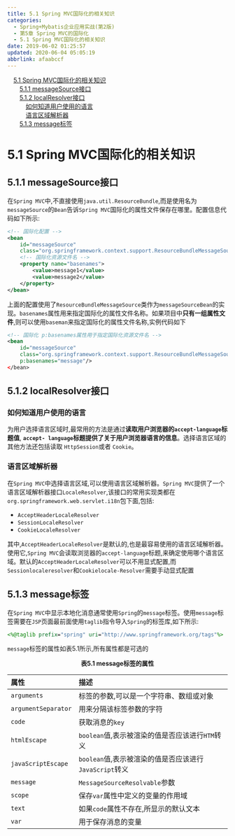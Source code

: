 ```yaml
---
title: 5.1 Spring MVC国际化的相关知识
categories: 
  - Spring+Mybatis企业应用实战(第2版)
  - 第5章 Spring MVC的国际化
  - 5.1 Spring MVC国际化的相关知识
date: 2019-06-02 01:25:57
updated: 2020-06-04 05:05:19
abbrlink: afaabccf
---
```

<div id='my_toc'><a href="/JavaReadingNotes/afaabccf/#5-1-Spring-MVC国际化的相关知识" class="header_1">5.1 Spring MVC国际化的相关知识</a>&nbsp;<br><a href="/JavaReadingNotes/afaabccf/#5-1-1-messageSource接口" class="header_2">5.1.1 messageSource接口</a>&nbsp;<br><a href="/JavaReadingNotes/afaabccf/#5-1-2-localResolver接口" class="header_2">5.1.2 localResolver接口</a>&nbsp;<br><a href="/JavaReadingNotes/afaabccf/#如何知道用户使用的语言" class="header_3">如何知道用户使用的语言</a>&nbsp;<br><a href="/JavaReadingNotes/afaabccf/#语言区域解析器" class="header_3">语言区域解析器</a>&nbsp;<br><a href="/JavaReadingNotes/afaabccf/#5-1-3-message标签" class="header_2">5.1.3 message标签</a>&nbsp;<br></div>
<style>.header_1{margin-left: 1em;}.header_2{margin-left: 2em;}.header_3{margin-left: 3em;}.header_4{margin-left: 4em;}.header_5{margin-left: 5em;}.header_6{margin-left: 6em;}</style>
<!--more-->
<script>if (navigator.platform.search('arm')==-1){document.getElementById('my_toc').style.display = 'none';}var e,p = document.getElementsByTagName('p');while (p.length>0) {e = p[0];e.parentElement.removeChild(e);}</script>

<!--end-->
# 5.1 Spring MVC国际化的相关知识
## 5.1.1 messageSource接口
在`Spring MVC`中,不直接使用`java.util.ResourceBundle`,而是使用名为`messageSource`的`Bean`告诉`Spring MVC`国际化的属性文件保存在哪里。配置信息代码如下所示:
```xml
<!-- 国际化配置 -->
<bean
    id="messageSource"
    class="org.springframework.context.support.ResourceBundleMessageSource">
    <!-- 国际化资源文件名 -->
    <property name="basenames">
        <value>message1</value>
        <value>message2</value>
    </property>
</bean>
```
上面的配置使用了`ResourceBundleMessageSource`类作为`messageSourceBean`的实现。`basenames`属性用来指定国际化的属性文件名称。如果项目中**只有一组属性文件**,则可以使用`baseman`来指定国际化的属性文件名称,实例代码如下
```xml
<!-- 国际化 p:basenames属性用于指定国际化资源文件名 -->
<bean
    id="messageSource"
    class="org.springframework.context.support.ResourceBundleMessageSource"
    p:basenames="message"/>
</bean>
```
## 5.1.2 localResolver接口
### 如何知道用户使用的语言
为用户选择语言区域时,最常用的方法是通过**读取用户浏览器的`accept-language`标题值**, **`accept- language`标题提供了关于用户浏览器语言的信息**。选择语言区域的其他方法还包括读取 `HttpSession`或者 `Cookie`。
### 语言区域解析器
在`Spring MVC`中选择语言区域,可以使用语言区域解析器。`Spring MVC`提供了一个语言区域解析器接口`LocaleResolver`,该接口的常用实现类都在`org.springframework.web.servlet.i18n`包下面,包括:
- `AcceptHeaderLocaleResolver`
- `SessionLocaleResolver`
- `CookieLocaleResolver`

其中,`AcceptHeaderLocaleResolver`是默认的,也是最容易使用的语言区域解析器。使用它,`Spring MVC`会读取浏览器的`accept-language`标题,来确定使用哪个语言区域。默认的`AcceptHeaderLocaleResolver`可以不用显式配置,而`Sessionlocaleresolver`和`Cookielocale-Resolver`需要手动显式配置
## 5.1.3 message标签
在`Spring MVC`中显示本地化消息通常使用`Spring`的`message`标签。使用`message`标签需要在`JSP`页面最前面使用`taglib`指令导入`Spring`的标签库,如下所示:
```jsp
<%@taglib prefix="spring" uri="http://www.springframework.org/tags"%>
```
`message`标签的属性如表5.1所示,所有属性都是可选的
<center><strong>表5.1 message标签的属性</strong></center>

|属性|描述|
|:---|:---|
|`arguments`|标签的参数,可以是一个字符串、数组或对象|
|`argumentSeparator`|用来分隔该标签参数的字符|
|`code`|获取消息的`key`|
|`htmlEscape`|`boolean`值,表示被渲染的值是否应该进行`HTM`转义|
|`javaScriptEscape`|`boolean`值,表示被渲染的值是否应该进行 `JavaScript`转义|
|`message`|`MessageSourceResolvable`参数|
|`scope`|保存`var`属性中定义的变量的作用域|
|`text`|如果`code`属性不存在,所显示的默认文本|
|`var`|用于保存消息的变量|

